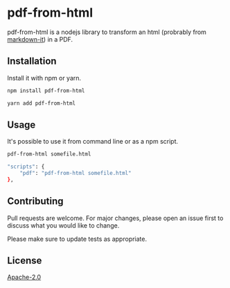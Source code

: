 # pdf-from-html
pdf-from-html is a nodejs library to transform an html (probrably from [markdown-it](https://markdown-it.github.io/)) in a PDF.

## Installation

Install it with npm or yarn.

```bash
npm install pdf-from-html
```

```bash
yarn add pdf-from-html
```

## Usage

It's possible to use it from command line or as a npm script.

```bash
pdf-from-html somefile.html
```

```bash
"scripts": {
    "pdf": "pdf-from-html somefile.html"
},
```

## Contributing
Pull requests are welcome. For major changes, please open an issue first to discuss what you would like to change.

Please make sure to update tests as appropriate.

## License
[Apache-2.0](LICENSE.md)